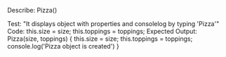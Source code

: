 Describe: Pizza()

Test: "It displays object with properties and consolelog by typing 'Pizza'"
Code: 
this.size = size;
this.toppings = toppings;
Expected Output: Pizza(size, toppings) {
  this.size = size;
  this.toppings = toppings;
  console.log('Pizza object is created')
}
